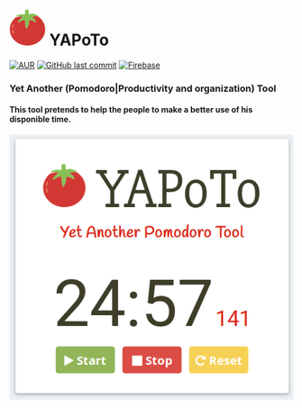 # ![Tomato](https://raw.githubusercontent.com/wellingtondellamura/yapoto/master/public/images/tomato64.png) YAPoTo

[![AUR](https://img.shields.io/aur/license/yaourt.svg)](https://github.com/wellingtondellamura/yapoto/blob/master/LICENSE)
[![GitHub last commit](https://img.shields.io/github/last-commit/wellingtondellamura/yapoto.svg)](https://github.com/wellingtondellamura/yapoto/blob/master/LICENSE)
[![Firebase](https://img.shields.io/badge/build%20with-Firebase-red.svg)](https://firebase.google.com)


### Yet Another (Pomodoro|Productivity and organization) Tool

#### This tool pretends to help the people to make a better use of his disponible time.

![Screen](https://raw.githubusercontent.com/wellingtondellamura/yapoto/master/public/images/screen.png)
